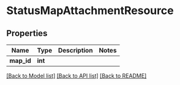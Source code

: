 # StatusMapAttachmentResource

## Properties
Name | Type | Description | Notes
------------ | ------------- | ------------- | -------------
**map_id** | **int** |  | 

[[Back to Model list]](../README.md#documentation-for-models) [[Back to API list]](../README.md#documentation-for-api-endpoints) [[Back to README]](../README.md)

